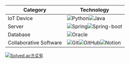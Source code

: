 | Category | Technology |
|----------|------------|
| IoT Device | ![Python]![Java] |
| Server | ![Spring]![Spring-boot] |
| Database | ![Oracle] |
| Collaborative Software | ![Git]![GitHub]![Notion] | 

[![Solved.ac프로필](http://mazassumnida.wtf/api/v2/generate_badge?boj=pso5594)](https://solved.ac/pso5594)

[contributors-shield]: https://img.shields.io/github/contributors/noFlowWater/signage_solution.svg?style=for-the-badge
[contributors-url]: https://github.com/noFlowWater/signage_solution/graphs/contributors
[forks-shield]: https://img.shields.io/github/forks/noFlowWater/signage_solution.svg?style=for-the-badge
[forks-url]: https://github.com/noFlowWater/signage_solution/network/members
[stars-shield]: https://img.shields.io/github/stars/noFlowWater/signage_solution.svg?style=for-the-badge
[stars-url]: https://github.com/noFlowWater/signage_solution/stargazers
[issues-shield]: https://img.shields.io/github/issues/noFlowWater/signage_solution.svg?style=for-the-badge
[issues-url]: https://github.com/noFlowWater/signage_solution/issues
[license-shield]: https://img.shields.io/github/license/noFlowWater/signage_solution.svg?style=for-the-badge
[license-url]: https://github.com/noFlowWater/signage_solution/blob/master/LICENSE.txt

[Python]: https://img.shields.io/badge/Python-3776AB?style=for-the-badge&logo=python&logoColor=white
[Spring]: https://img.shields.io/badge/spring-6DB33F?style=for-the-badge&logo=spring&logoColor=white
[Spring-boot]: https://img.shields.io/badge/springboot-6DB33F?style=for-the-badge&logo=springboot&logoColor=white
[Java]: https://img.shields.io/badge/Java-007396?style=for-the-badge&logo=java&logoColor=white
[Oracle]: https://img.shields.io/badge/oracle-F80000?style=for-the-badge&logo=oracle&logoColor=white
[Notion]: https://img.shields.io/badge/Notion-000000.svg?style=for-the-badge&logo=Notion&logoColor=white
[GitHub]: https://img.shields.io/badge/GitHub-181717.svg?style=for-the-badge&logo=GitHub&logoColor=white
[Git]: https://img.shields.io/badge/Git-F05032.svg?style=for-the-badge&logo=Git&logoColor=white

